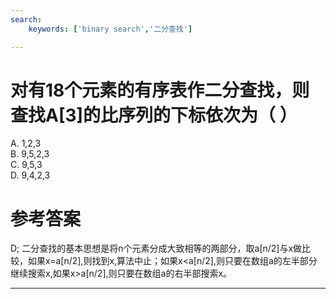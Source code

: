 ```yaml
---
search:
    keywords: ['binary search','二分查找']

---
```



# 对有18个元素的有序表作二分查找，则查找A[3]的比序列的下标依次为（ ）

A. 1,2,3   
B. 9,5,2,3    
C. 9,5,3    
D. 9,4,2,3

# 参考答案

D;
二分查找的基本思想是将n个元素分成大致相等的两部分，取a[n/2]与x做比较，如果x=a[n/2],则找到x,算法中止；如果x<a[n/2],则只要在数组a的左半部分继续搜索x,如果x>a[n/2],则只要在数组a的右半部搜索x。


---